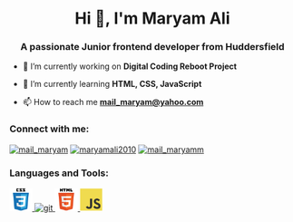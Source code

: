 <h1 align="center">Hi 👋, I'm Maryam Ali</h1>
<h3 align="center">A passionate Junior frontend developer from Huddersfield</h3>

- 🔭 I’m currently working on **Digital Coding Reboot Project**

- 🌱 I’m currently learning **HTML, CSS, JavaScript**

- 📫 How to reach me **mail_maryam@yahoo.com**

<h3 align="left">Connect with me:</h3>
<p align="left">
<a href="https://twitter.com/mail_maryam" target="blank"><img align="center" src="https://raw.githubusercontent.com/rahuldkjain/github-profile-readme-generator/master/src/images/icons/Social/twitter.svg" alt="mail_maryam" height="30" width="40" /></a>
<a href="https://linkedin.com/in/maryamali2010" target="blank"><img align="center" src="https://raw.githubusercontent.com/rahuldkjain/github-profile-readme-generator/master/src/images/icons/Social/linked-in-alt.svg" alt="maryamali2010" height="30" width="40" /></a>
<a href="https://instagram.com/mail_maryamm" target="blank"><img align="center" src="https://raw.githubusercontent.com/rahuldkjain/github-profile-readme-generator/master/src/images/icons/Social/instagram.svg" alt="mail_maryamm" height="30" width="40" /></a>
</p>

<h3 align="left">Languages and Tools:</h3>
<p align="left"> <a href="https://www.w3schools.com/css/" target="_blank"> <img src="https://raw.githubusercontent.com/devicons/devicon/master/icons/css3/css3-original-wordmark.svg" alt="css3" width="40" height="40"/> </a> <a href="https://git-scm.com/" target="_blank"> <img src="https://www.vectorlogo.zone/logos/git-scm/git-scm-icon.svg" alt="git" width="40" height="40"/> </a> <a href="https://www.w3.org/html/" target="_blank"> <img src="https://raw.githubusercontent.com/devicons/devicon/master/icons/html5/html5-original-wordmark.svg" alt="html5" width="40" height="40"/> </a> <a href="https://developer.mozilla.org/en-US/docs/Web/JavaScript" target="_blank"> <img src="https://raw.githubusercontent.com/devicons/devicon/master/icons/javascript/javascript-original.svg" alt="javascript" width="40" height="40"/> </a> </p>

